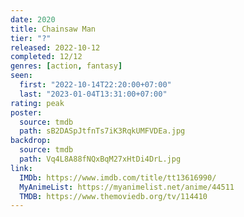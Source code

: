 ```yaml
---
date: 2020
title: Chainsaw Man
tier: "?"
released: 2022-10-12
completed: 12/12
genres: [action, fantasy]
seen:
  first: "2022-10-14T22:20:00+07:00"
  last: "2023-01-04T13:31:00+07:00"
rating: peak
poster:
  source: tmdb
  path: sB2DASpJtfnTs7iK3RqkUMFVDEa.jpg
backdrop:
  source: tmdb
  path: Vq4L8A88fNQxBqM27xHtDi4DrL.jpg
link:
  IMDb: https://www.imdb.com/title/tt13616990/
  MyAnimeList: https://myanimelist.net/anime/44511
  TMDB: https://www.themoviedb.org/tv/114410
---
```

